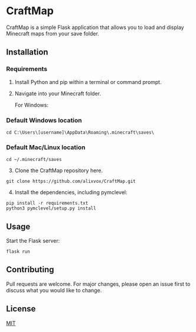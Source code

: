 # CraftMap

CraftMap is a simple Flask application that allows you to load and display Minecraft maps from your save folder.

## Installation

### Requirements

1. Install Python and pip within a terminal or command prompt.

2. Navigate into your Minecraft folder. 

   For Windows:
### Default Windows location
```
cd C:\Users\[username]\AppData\Roaming\.minecraft\saves\
```
### Default Mac/Linux location
```
cd ~/.minecraft/saves
```
3. Clone the CraftMap repository here.
```
git clone https://github.com/alixvox/CraftMap.git
```

4. Install the dependencies, including pymclevel:
```
pip install -r requirements.txt
python3 pymclevel/setup.py install
```
## Usage

Start the Flask server:
```
flask run
```
## Contributing

Pull requests are welcome. For major changes, please open an issue first to discuss what you would like to change.

## License

[MIT](https://choosealicense.com/licenses/mit/)
